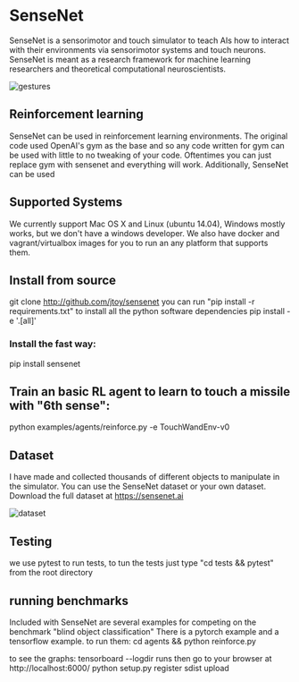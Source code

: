 # SenseNet
SenseNet is a sensorimotor and touch simulator to teach AIs how to interact with their environments via sensorimotor systems and touch neurons. SenseNet is meant as a research framework for machine learning researchers and theoretical computational neuroscientists.


![gestures](images/gestures.png?raw=true "gestures")

## Reinforcement learning

 SenseNet can be used in reinforcement learning environments. The original code used OpenAI's gym as the base and so any code written for gym can be used with little to no tweaking of your code. Oftentimes you can just replace gym with sensenet and everything will work. Additionally, SenseNet can be used


## Supported Systems
We currently support Mac OS X and Linux (ubuntu 14.04), Windows mostly works, but we don't have a windows developer.  We also have docker and vagrant/virtualbox images for you to run an any platform that supports them.

## Install from source
git clone http://github.com/jtoy/sensenet
you can run "pip install -r requirements.txt" to install all the python software dependencies
pip install -e '.[all]'


### Install the fast way:
pip install sensenet

##  Train an basic RL agent to learn to touch a missile with "6th sense":
python examples/agents/reinforce.py -e TouchWandEnv-v0




## Dataset

I have made and collected thousands of different objects to manipulate in the simulator.
You can use the SenseNet dataset or your own dataset.
Download the full dataset at https://sensenet.ai

![dataset](images/touchnetv2.png?raw=true "dataset")



## Testing

we use pytest to run tests, to tun the tests just type "cd tests && pytest" from the root directory

## running benchmarks

Included with SenseNet are several examples for competing on the benchmark "blind object classification"
There is a pytorch example and a tensorflow example. to run them:
cd agents && python reinforce.py

to see the graphs: tensorboard --logdir runs then go to your browser at http://localhost:6000/
python setup.py register sdist upload
